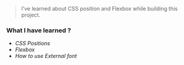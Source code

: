 
> I've learned about CSS position and Flexbox while building this project.


### What I have learned ?

- *CSS Positions*
- *Flexbox*
- *How to use External font*





